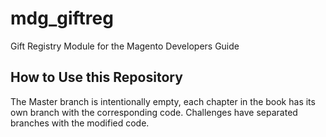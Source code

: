mdg_giftreg
===========

Gift Registry Module for the Magento Developers Guide

How to Use this Repository
--------------------------

The Master branch is intentionally empty, each chapter in the book has its own branch with the corresponding code.
Challenges have separated branches with the modified code.


